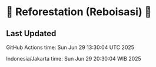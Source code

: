 
# 🌳 Reforestation (Reboisasi) 🌲

## Last Updated

GitHub Actions time: Sun Jun 29 13:30:04 UTC 2025

Indonesia/Jakarta time: Sun Jun 29 20:30:04 WIB 2025
